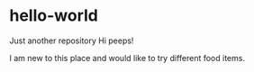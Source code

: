 # hello-world
Just another repository
Hi peeps!

I am new to this place and would like to try different food items.
